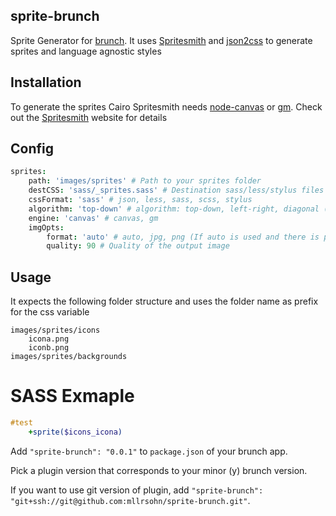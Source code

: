 ## sprite-brunch
Sprite Generator for [brunch](http://brunch.io).
It uses [Spritesmith](https://github.com/Ensighten/spritesmith) and [json2css](https://github.com/twolfson/json2css) to generate sprites and language agnostic styles

## Installation

To generate the sprites Cairo Spritesmith needs [node-canvas](https://github.com/learnboost/node-canvas) or [gm](https://github.com/aheckmann/gm).
Check out the [Spritesmith](https://github.com/Ensighten/spritesmith#requirements) website for details

## Config
```coffeescript
sprites:
	path: 'images/sprites' # Path to your sprites folder
	destCSS: 'sass/_sprites.sass' # Destination sass/less/stylus files
	cssFormat: 'sass' # json, less, sass, scss, stylus
	algorithm: 'top-down' # algorithm: top-down, left-right, diagonal (\ format), alt-diagonal
	engine: 'canvas' # canvas, gm
	imgOpts:
		format: 'auto' # auto, jpg, png (If auto is used and there is png and jpg in a folder the sprite will be jpg)
		quality: 90 # Quality of the output image

```

## Usage
It expects the following folder structure and uses the folder name as prefix for the css variable

```
images/sprites/icons
	icona.png
	iconb.png
images/sprites/backgrounds
```

# SASS Exmaple

```sass
#test
	+sprite($icons_icona)
```

Add `"sprite-brunch": "0.0.1"` to `package.json` of your brunch app.

Pick a plugin version that corresponds to your minor (y) brunch version.

If you want to use git version of plugin, add
`"sprite-brunch": "git+ssh://git@github.com:mllrsohn/sprite-brunch.git"`.